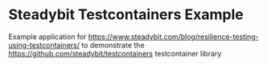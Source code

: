 # Steadybit Testcontainers Example

Example application for https://www.steadybit.com/blog/resilience-testing-using-testcontainers/ to demonstrate the https://github.com/steadybit/testcontainers testcontainer library
